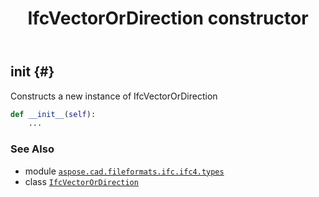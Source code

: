 ﻿---
title: IfcVectorOrDirection constructor
second_title: Aspose.CAD for Python via .NET API References
description: 
type: docs
weight: 10
url: /python-net/aspose.cad.fileformats.ifc.ifc4.types/ifcvectorordirection/__init__/
is_root: false
---

## __init__ {#}

Constructs a new instance of IfcVectorOrDirection



```python
def __init__(self):
    ...
```





### See Also
* module [`aspose.cad.fileformats.ifc.ifc4.types`](../../)
* class [`IfcVectorOrDirection`](/cad/python-net/aspose.cad.fileformats.ifc.ifc4.types/ifcvectorordirection)
